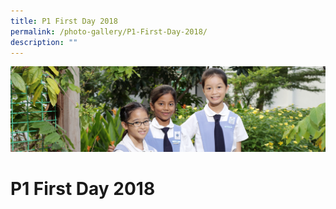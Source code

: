 ```yaml
---
title: P1 First Day 2018
permalink: /photo-gallery/P1-First-Day-2018/
description: ""
---
```

![](/images/banner-calendar.jpg)

P1 First Day 2018
=================